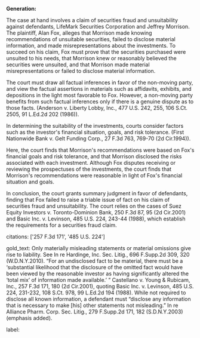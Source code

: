 **Generation:**



The case at hand involves a claim of securities fraud and unsuitability against defendants, LifeMark Securities Corporation and Jeffrey Morrison. The plaintiff, Alan Fox, alleges that Morrison made knowing recommendations of unsuitable securities, failed to disclose material information, and made misrepresentations about the investments. To succeed on his claim, Fox must prove that the securities purchased were unsuited to his needs, that Morrison knew or reasonably believed the securities were unsuited, and that Morrison made material misrepresentations or failed to disclose material information.

The court must draw all factual inferences in favor of the non-moving party, and view the factual assertions in materials such as affidavits, exhibits, and depositions in the light most favorable to Fox. However, a non-moving party benefits from such factual inferences only if there is a genuine dispute as to those facts. (Anderson v. Liberty Lobby, Inc., 477 U.S. 242, 255, 106 S.Ct. 2505, 91 L.Ed.2d 202 (1986)).

In determining the suitability of the investments, courts consider factors such as the investor's financial situation, goals, and risk tolerance. (First Nationwide Bank v. Gelt Funding Corp., 27 F.3d 763, 769-70 (2d Cir.1994)).

Here, the court finds that Morrison's recommendations were based on Fox's financial goals and risk tolerance, and that Morrison disclosed the risks associated with each investment. Although Fox disputes receiving or reviewing the prospectuses of the investments, the court finds that Morrison's recommendations were reasonable in light of Fox's financial situation and goals.

In conclusion, the court grants summary judgment in favor of defendants, finding that Fox failed to raise a triable issue of fact on his claim of securities fraud and unsuitability. The court relies on the cases of Suez Equity Investors v. Toronto-Dominion Bank, 250 F.3d 87, 95 (2d Cir.2001) and Basic Inc. v. Levinson, 485 U.S. 224, 243-44 (1988), which establish the requirements for a securities fraud claim.



citations: ['257 F.3d 171', '485 U.S. 224']

gold_text: Only materially misleading statements or material omissions give rise to liability. See In re Hardinge, Inc. Sec. Litig., 696 F.Supp.2d 309, 320 (W.D.N.Y.2010). “For an undisclosed fact to be material, there must be a ‘substantial likelihood that the disclosure of the omitted fact would have been viewed by the reasonable investor as having significantly altered the ‘total mix’ of information made available.’ ” Castellano v. Young & Rubicam, Inc., 257 F.3d 171, 180 (2d Cir.2001), quoting Basic Inc. v. Levinson, 485 U.S. 224, 231-232, 108 S.Ct. 978, 99 L.Ed.2d 194 (1988). While not required to disclose all known information, a defendant must “disclose any information that is necessary to make [his] other statements not misleading.” In re Alliance Pharm. Corp. Sec. Litig., 279 F.Supp.2d 171, 182 (S.D.N.Y.2003) (emphasis added).

label: 